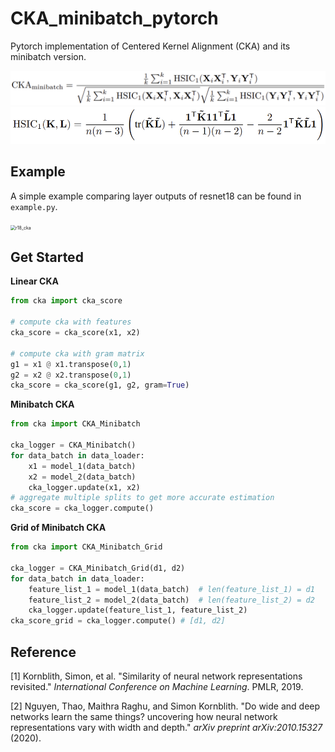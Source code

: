 # CKA_minibatch_pytorch

Pytorch implementation of Centered Kernel Alignment (CKA) and its minibatch version.

<img src="img/cka_minibatch.png" alt="cka_minibatch" style="zoom:67%;" />

<img src="img/hsic.png" alt="hsic" style="zoom: 67%;" />

## Example

A simple example comparing layer outputs of resnet18 can be found in `example.py`.

<img src="E:\ML\Efficient\CKA_minibatch_pytorch\img\r18_cka.png" alt="r18_cka" style="zoom:50%;" />



## Get Started

**Linear CKA**

```python
from cka import cka_score

# compute cka with features
cka_score = cka_score(x1, x2) 

# compute cka with gram matrix
g1 = x1 @ x1.transpose(0,1)
g2 = x2 @ x2.transpose(0,1)
cka_score = cka_score(g1, g2, gram=True)
```

**Minibatch CKA**

```python
from cka import CKA_Minibatch 

cka_logger = CKA_Minibatch()
for data_batch in data_loader:
    x1 = model_1(data_batch)
    x2 = model_2(data_batch)
    cka_logger.update(x1, x2)
# aggregate multiple splits to get more accurate estimation
cka_score = cka_logger.compute()
```

**Grid of Minibatch CKA**

```python
from cka import CKA_Minibatch_Grid

cka_logger = CKA_Minibatch_Grid(d1, d2)
for data_batch in data_loader:
    feature_list_1 = model_1(data_batch)  # len(feature_list_1) = d1
    feature_list_2 = model_2(data_batch)  # len(feature_list_2) = d2
    cka_logger.update(feature_list_1, feature_list_2)
cka_score_grid = cka_logger.compute() # [d1, d2]
```



## Reference

[1] Kornblith, Simon, et al. "Similarity of neural network representations revisited." *International Conference on Machine Learning*. PMLR, 2019.

[2] Nguyen, Thao, Maithra Raghu, and Simon Kornblith. "Do wide and deep networks learn the same things? uncovering how neural network representations vary with width and depth." *arXiv preprint arXiv:2010.15327* (2020).
